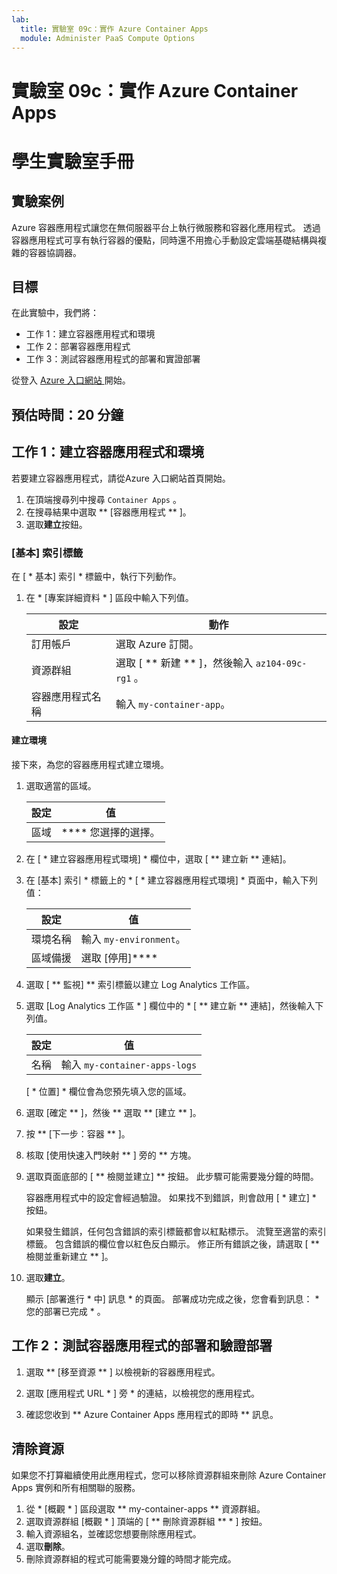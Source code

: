 ```yaml
---
lab:
  title: 實驗室 09c：實作 Azure Container Apps
  module: Administer PaaS Compute Options
---
```


# 實驗室 09c：實作 Azure Container Apps
# 學生實驗室手冊

## 實驗案例
Azure 容器應用程式讓您在無伺服器平台上執行微服務和容器化應用程式。 透過容器應用程式可享有執行容器的優點，同時還不用擔心手動設定雲端基礎結構與複雜的容器協調器。

## 目標

在此實驗中，我們將：
- 工作 1：建立容器應用程式和環境
- 工作 2：部署容器應用程式
- 工作 3：測試容器應用程式的部署和實證部署

從登入 [ Azure 入口網站 ](https://portal.azure.com) 開始。

## 預估時間：20 分鐘

## 工作 1：建立容器應用程式和環境

若要建立容器應用程式，請從Azure 入口網站首頁開始。

1. 在頂端搜尋列中搜尋 `Container Apps` 。
1. 在搜尋結果中選取 ** [容器應用程式 ** ]。
1. 選取**建立**按鈕。

### [基本] 索引標籤

在 [ * 基本] 索引 * 標籤中，執行下列動作。

1. 在 * [專案詳細資料 * ] 區段中輸入下列值。

    | 設定 | 動作 |
    |---|---|
    | 訂用帳戶 | 選取 Azure 訂閱。 |
    | 資源群組 | 選取 [ ** 新建 ** ]，然後輸入 `az104-09c-rg1` 。 |
    | 容器應用程式名稱 |  輸入 `my-container-app`。 |

#### 建立環境

接下來，為您的容器應用程式建立環境。

1. 選取適當的區域。

    | 設定 | 值 |
    |--|--|
    | 區域 | **** 您選擇的選擇。 |

1. 在 [ * 建立容器應用程式環境] * 欄位中，選取 [ ** 建立新 ** 連結]。
1. 在 [基本] 索引 * 標籤上的 * [ * 建立容器應用程式環境] * 頁面中，輸入下列值：

    | 設定 | 值 |
    |--|--|
    | 環境名稱 | 輸入 `my-environment`。 |
    | 區域備援 | 選取 [停用]**** |

1. 選取 [ ** 監視] ** 索引標籤以建立 Log Analytics 工作區。
1. 選取 [Log Analytics 工作區 * ] 欄位中的 * [ ** 建立新 ** 連結]，然後輸入下列值。

    | 設定 | 值 |
    |--|--|
    | 名稱 | 輸入 `my-container-apps-logs` |
  
    [ * 位置] * 欄位會為您預先填入您的區域。

1. 選取 [確定 ** ]，然後 ** 選取 ** [建立 ** ]。 

1. 按 ** [下一步：容器 ** ]。

1. 核取 [使用快速入門映射 ** ] 旁的 ** 方塊。

1. 選取頁面底部的 [ ** 檢閱並建立] ** 按鈕。 此步驟可能需要幾分鐘的時間。 

    容器應用程式中的設定會經過驗證。 如果找不到錯誤，則會啟用 [ * 建立] * 按鈕。  

    如果發生錯誤，任何包含錯誤的索引標籤都會以紅點標示。  流覽至適當的索引標籤。 包含錯誤的欄位會以紅色反白顯示。  修正所有錯誤之後，請選取 [ ** 檢閱並重新建立 ** ]。

1. 選取**建立**。

    顯示 [部署進行 * 中] 訊息 * 的頁面。  部署成功完成之後，您會看到訊息： * 您的部署已完成 * 。
   
## 工作 2：測試容器應用程式的部署和驗證部署

1. 選取 ** [移至資源 ** ] 以檢視新的容器應用程式。

1. 選取 [應用程式 URL * ] 旁 * 的連結，以檢視您的應用程式。

1. 確認您收到 ** Azure Container Apps 應用程式的即時 ** 訊息。

## 清除資源

如果您不打算繼續使用此應用程式，您可以移除資源群組來刪除 Azure Container Apps 實例和所有相關聯的服務。

1. 從 * [概觀 * ] 區段選取 ** my-container-apps ** 資源群組。
1. 選取資源群組 [概觀 * ] 頂端的 [ ** 刪除資源群組 ** * ] 按鈕。
1. 輸入資源組名，並確認您想要刪除應用程式。 
1. 選取**刪除**。
1. 刪除資源群組的程式可能需要幾分鐘的時間才能完成。
